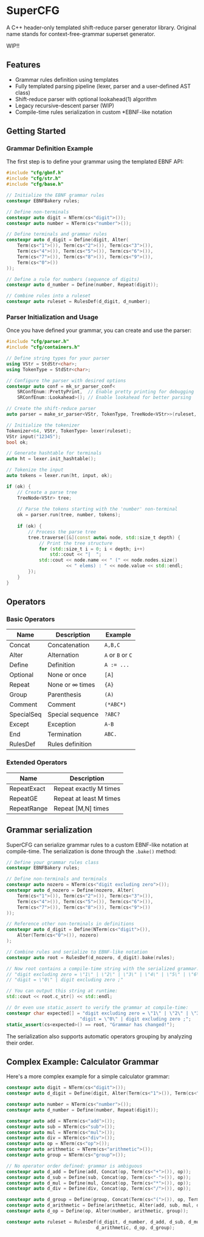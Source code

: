 # SuperCFG

A C++ header-only templated shift-reduce parser generator library. Original name stands for context-free-grammar superset generator.

WIP!!

## Features

- Grammar rules definition using templates
- Fully templated parsing pipeline (lexer, parser and a user-defined AST class)
- Shift-reduce parser with optional lookahead(1) algorithm
- Legacy recursive-descent parser (WIP)
- Compile-time rules serialization in custom \*EBNF-like notation

## Getting Started

### Grammar Definition Example

The first step is to define your grammar using the templated EBNF API:

```cpp
#include "cfg/gbnf.h"
#include "cfg/str.h"
#include "cfg/base.h"

// Initialize the EBNF grammar rules
constexpr EBNFBakery rules;

// Define non-terminals
constexpr auto digit = NTerm(cs<"digit">());
constexpr auto number = NTerm(cs<"number">());

// Define terminals and grammar rules
constexpr auto d_digit = Define(digit, Alter(
    Term(cs<"1">()), Term(cs<"2">()), Term(cs<"3">()), 
    Term(cs<"4">()), Term(cs<"5">()), Term(cs<"6">()), 
    Term(cs<"7">()), Term(cs<"8">()), Term(cs<"9">()), 
    Term(cs<"0">())
));

// Define a rule for numbers (sequence of digits)
constexpr auto d_number = Define(number, Repeat(digit));

// Combine rules into a ruleset
constexpr auto ruleset = RulesDef(d_digit, d_number);
```

### Parser Initialization and Usage

Once you have defined your grammar, you can create and use the parser:

```cpp
#include "cfg/parser.h"
#include "cfg/containers.h"

// Define string types for your parser
using VStr = StdStr<char>;
using TokenType = StdStr<char>;

// Configure the parser with desired options
constexpr auto conf = mk_sr_parser_conf<
    SRConfEnum::PrettyPrint,  // Enable pretty printing for debugging
    SRConfEnum::Lookahead>(); // Enable lookahead for better parsing

// Create the shift-reduce parser
auto parser = make_sr_parser<VStr, TokenType, TreeNode<VStr>>(ruleset, conf);

// Initialize the tokenizer
Tokenizer<64, VStr, TokenType> lexer(ruleset);
VStr input("12345");
bool ok;

// Generate hashtable for terminals
auto ht = lexer.init_hashtable();

// Tokenize the input
auto tokens = lexer.run(ht, input, ok);

if (ok) {
    // Create a parse tree
    TreeNode<VStr> tree;
    
    // Parse the tokens starting with the 'number' non-terminal
    ok = parser.run(tree, number, tokens);
    
    if (ok) {
        // Process the parse tree
        tree.traverse([&](const auto& node, std::size_t depth) {
            // Print the tree structure
            for (std::size_t i = 0; i < depth; i++) 
                std::cout << "|  ";
            std::cout << node.name << " (" << node.nodes.size() 
                      << " elems) : " << node.value << std::endl;
        });
    }
}
```

## Operators

### Basic Operators

| Name | Description | Example |
|------|-------------|---------|
| Concat | Concatenation | `A,B,C` |
| Alter | Alternation | `A` or `B` or `C` |
| Define | Definition | `A := ...` |
| Optional | None or once | `[A]` |
| Repeat | None or ∞ times | `{A}` |
| Group | Parenthesis | `(A)` |
| Comment | Comment | `(*ABC*)` |
| SpecialSeq | Special sequence | `?ABC?` |
| Except | Exception | `A-B` |
| End | Termination | `ABC.` |
| RulesDef | Rules definition | |

### Extended Operators

| Name | Description |
|------|-------------|
| RepeatExact | Repeat exactly M times |
| RepeatGE | Repeat at least M times |
| RepeatRange | Repeat [M,N] times |

## Grammar serialization

SuperCFG can serialize grammar rules to a custom EBNF-like notation at compile-time. The serialization is done through the `.bake()` method:

```cpp
// Define your grammar rules class
constexpr EBNFBakery rules;

// Define non-terminals and terminals
constexpr auto nozero = NTerm(cs<"digit excluding zero">());
constexpr auto d_nozero = Define(nozero, Alter(
    Term(cs<"1">()), Term(cs<"2">()), Term(cs<"3">()), 
    Term(cs<"4">()), Term(cs<"5">()), Term(cs<"6">()), 
    Term(cs<"7">()), Term(cs<"8">()), Term(cs<"9">())
));

// Reference other non-terminals in definitions
constexpr auto d_digit = Define(NTerm(cs<"digit">()), 
    Alter(Term(cs<"0">()), nozero)
);

// Combine rules and serialize to EBNF-like notation
constexpr auto root = RulesDef(d_nozero, d_digit).bake(rules);

// Now root contains a compile-time string with the serialized grammar:
// "digit excluding zero = \"1\" | \"2\" | \"3\" | \"4\" | \"5\" | \"6\" | \"7\" | \"8\" | \"9\" ;\n"
// "digit = \"0\" | digit excluding zero ;"

// You can output this string at runtime:
std::cout << root.c_str() << std::endl;

// Or even use static_assert to verify the grammar at compile-time:
constexpr char expected[] = "digit excluding zero = \"1\" | \"2\" | \"3\" | \"4\" | \"5\" | \"6\" | \"7\" | \"8\" | \"9\" ;\n"
                           "digit = \"0\" | digit excluding zero ;";
static_assert(cs<expected>() == root, "Grammar has changed!");
```

The serialization also supports automatic operators grouping by analyzing their order.

## Complex Example: Calculator Grammar

Here's a more complex example for a simple calculator grammar:

```cpp
constexpr auto digit = NTerm(cs<"digit">());
constexpr auto d_digit = Define(digit, Alter(Term(cs<"1">()), Term(cs<"2">()), /* ... */));

constexpr auto number = NTerm(cs<"number">());
constexpr auto d_number = Define(number, Repeat(digit));

constexpr auto add = NTerm(cs<"add">());
constexpr auto sub = NTerm(cs<"sub">());
constexpr auto mul = NTerm(cs<"mul">());
constexpr auto div = NTerm(cs<"div">());
constexpr auto op = NTerm(cs<"op">());
constexpr auto arithmetic = NTerm(cs<"arithmetic">());
constexpr auto group = NTerm(cs<"group">());

// No operator order defined: grammar is ambiguous
constexpr auto d_add = Define(add, Concat(op, Term(cs<"+">()), op));
constexpr auto d_sub = Define(sub, Concat(op, Term(cs<"-">()), op));
constexpr auto d_mul = Define(mul, Concat(op, Term(cs<"*">()), op));
constexpr auto d_div = Define(div, Concat(op, Term(cs<"/">()), op));

constexpr auto d_group = Define(group, Concat(Term(cs<"(">()), op, Term(cs<")">())));
constexpr auto d_arithmetic = Define(arithmetic, Alter(add, sub, mul, div));
constexpr auto d_op = Define(op, Alter(number, arithmetic, group));

constexpr auto ruleset = RulesDef(d_digit, d_number, d_add, d_sub, d_mul, d_div, 
                                 d_arithmetic, d_op, d_group);
```
